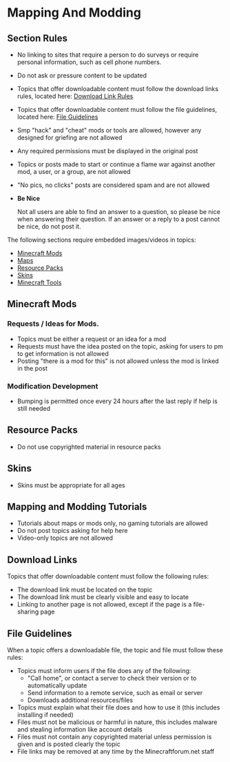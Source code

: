 # Mapping And Modding


## Section Rules

* No linking to sites that require a person to do surveys or require personal information, such as cell phone numbers.
* Do not ask or pressure content to be updated
* Topics that offer downloadable content must follow the download links rules, located here: [Download Link Rules](#mapping-and-modding:download-links)
* Topics that offer downloadable content must follow the file guidelines, located here: [File Guidelines](#mapping-and-modding:file-guidelines)
* Smp "hack" and "cheat" mods or tools are allowed, however any designed for griefing are not allowed
* Any required permissions must be displayed in the original post
* Topics or posts made to start or continue a flame war against another mod, a user, or a group, are not allowed
* "No pics, no clicks" posts are considered spam and are not allowed
* __Be Nice__

  Not all users are able to find an answer to a question, so please be nice when answering their question. If an answer or a reply to a post cannot be nice, do not post it.

The following sections require embedded images/videos in topics:

* [Minecraft Mods](http://www.minecraftforum.net/forum/51-minecraft-mods/)
* [Maps](http://www.minecraftforum.net/forum/53-maps/)
* [Resource Packs](http://www.minecraftforum.net/forum/41-resource-packs/)
* [Skins](http://www.minecraftforum.net/forum/15-skins/)
* [Minecraft Tools](http://www.minecraftforum.net/forum/42-minecraft-tools/)


## Minecraft Mods


### Requests / Ideas for Mods.

* Topics must be either a request or an idea for a mod
* Requests must have the idea posted on the topic, asking for users to pm to get information is not allowed
* Posting "there is a mod for this" is not allowed unless the mod is linked in the post


### Modification Development

* Bumping is permitted once every 24 hours after the last reply if help is still needed


## Resource Packs

* Do not use copyrighted material in resource packs


## Skins

* Skins must be appropriate for all ages


## Mapping and Modding Tutorials

* Tutorials about maps or mods only, no gaming tutorials are allowed
* Do not post topics asking for help here
* Video-only topics are not allowed


## Download Links

Topics that offer downloadable content must follow the following rules:

  * The download link must be located on the topic
  * The download link must be clearly visible and easy to locate
  * Linking to another page is not allowed, except if the page is a file-sharing page


## File Guidelines

When a topic offers a downloadable file, the topic and file must follow these rules:

  * Topics must inform users if the file does any of the following:
    - "Call home", or contact a server to check their version or to automatically update
    - Send information to a remote service, such as email or server
    - Downloads additional resources/files
  * Topics must explain what their file does and how to use it (this includes installing if needed)
  * Files must not be malicious or harmful in nature, this includes malware and stealing information like account details
  * Files must not contain any copyrighted material unless permission is given and is posted clearly the topic
  * File links may be removed at any time by the Minecraftforum.net staff

